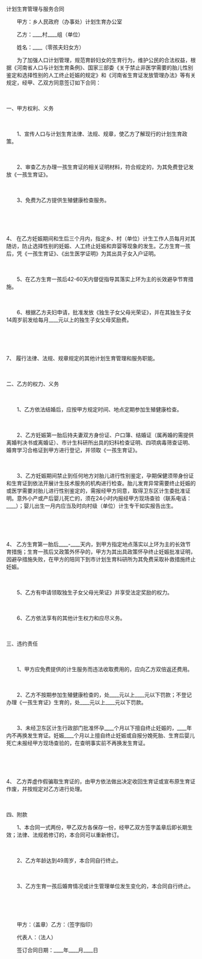 



计划生育管理与服务合同



 

　　甲方：乡人民政府（办事处）计划生育办公室　　

　　乙方：____村____组（单位）

　　姓名：____（零孩夫妇女方）　　

　　为了加强人口计划管理，规范育龄妇女的生育行为，维护公民的合法权益，根据《河南省人口与计划生育条例》、国家三部委《关于禁止非医学需要的胎儿性别鉴定和选择性别的人工终止妊娠的规定》和《河南省生育证发放管理办法》等有关规定，经甲、乙双方同意签订如下合同：

　　


 一、甲方权利、义务



　　

　　1、宣传人口与计划生育法律、法规、规章，使乙方了解现行的计划生育政策。

　　

　　2、审查乙方办理一孩生育证的相关证明材料，符合规定的，为其免费登记发放《一孩生育证》。

　　

　　3、免费为乙方提供生殖健康检查服务。

　　

　　

4、
在乙方妊娠期间和生后三个月内，指定乡、村（单位）计生工作人员每月对其随访，防止选择性别的妊娠、人工终止妊娠和弃婴等现象的发生。乙方生育一孩后，凭《一孩生育证》、《出生医学证明》为其出具子女入户证明。

　　

　　5、在乙方生育一孩后42-60天内督促指导其落实上环为主的长效避孕节育措施。

　　

　　6、根据乙方夫妇申请，批准发放《独生子女父母光荣证》，并在其独生子女14周岁前发给每月____元以上的独生子女父母奖励费。

　　

　　

7、
履行法律、法规、规章规定的其他计划生育管理和服务职能。

　　


 二、乙方的权力、义务



　　

　　1、乙方依法结婚后，应按甲方规定时间、地点定期参加生殖健康检查。

　　

　　2、乙方妊娠第一胎后持夫妻双方身份证、户口簿、结婚证（属再婚的需提供离婚判决书或离婚证）、市计生科研所出具的妇科检查证明、四项病毒筛查证明、婚育学习合格证到甲方进行登记，并领取《一孩生育证》。

　　

　　3、乙方妊娠期间禁止到任何地方对胎儿进行性别鉴定，孕期保健须带身份证和生育证到依法开展计生技术服务的机构进行检查。胎儿发育异常需要终止妊娠的或医学需要对胎儿进行性别鉴定的，需报经甲方同意，取得卫东区计生委批准证明。意外小产或产后婴儿死亡的，须在24小时内报经甲方现场查验（联系电话：____）；婴儿出生一月内应当及时向村级（单位）计生专干如实报告出生。

　　

　　

4、
乙方生育第一胎后____-____天内，到甲方指定地点落实以上环为主的长效节育措施；生育一孩后又政策外怀孕的，甲方为其出具政策怀孕终止妊娠批准证明，因避孕措施失败，在甲方的陪同下到市计划生育科研所为其免费采取补救措施终止妊娠。

　　

　　5、乙方有申请领取独生子女父母光荣证》并享受法定奖励的权力。

　　

　　6、乙方依法享有的其他计生权力和应尽义务。

　　


 三、违约责任



　　

　　1、甲方应免费提供的计生服务而违法收取费用的，应向乙方双倍返还费用。

　　

　　2、乙方不按期参加生殖健康检查的，处____元以上____元以下罚款；不登记办理《一孩生育证》生育的，处____元以上____元以下罚款。

　　

　　3、未经卫东区计生行政部门批准怀孕____个月以下擅自终止妊娠的，____年内不再换发生育证。妊娠____个月以上擅自终止妊娠或自报分娩死胎、生育后婴儿死亡未报经甲方现场查验的，在查明事实前不再换发生育证。

　　

　　

4、
乙方弄虚作假骗取生育证的，由甲方依法做出决定收回生育证或宣布原生育证作废，并按规定对乙方进行处理。

　　


 四、附款



　　1、本合同一式两份，甲乙双方各保存一份，经甲乙双方签字盖章后即长期生效；法律、法规若修订的，本合同可以重新修订。

　　

　　2、乙方年龄达到49周岁，本合同自行终止。

　　

　　3、乙方生育一孩后婚育情况或计生管理单位发生变化的，本合同自行终止。　　

　　

　　

　　甲方：（盖章）乙方：（签字指印）

　　代表人：（法人）

　　签订合同日期：____年____月____日

　　